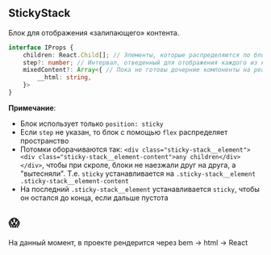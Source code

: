 ## StickyStack

Блок для отображения «залипающего» контента.

```ts
interface IProps {
    children: React.Child[]; // Элементы, которые распределяются по блоку
    step?: number; // Интервал, отведенный для отображения каждого из них
    mixedContent?: Array<{ // Пока не готовы дочерние компоненты на реакте, рендерим дерево через dangerouslySetInnerHTML...
        __html: string,
    }>
}
```

**Примечание**:

- Блок использует только `position: sticky`
- Если `step` не указан, то блок с помощью `flex` распределяет пространство
- Потомки оборачиваются так: `<div class="sticky-stack__element"><div class="sticky-stack__element-content">any children</div></div>`, чтобы при скроле, блоки не наезжали друг на друга, а "вытесняли". Т.е. `sticky` устанавливается на `.sticky-stack__element .sticky-stack__element-content`
- На последний `.sticky-stack__element` устанавливается `sticky`, чтобы он остался до конца, если дальше пустота


## 😱

На данный момент, в проекте рендерится через bem -> html -> React
